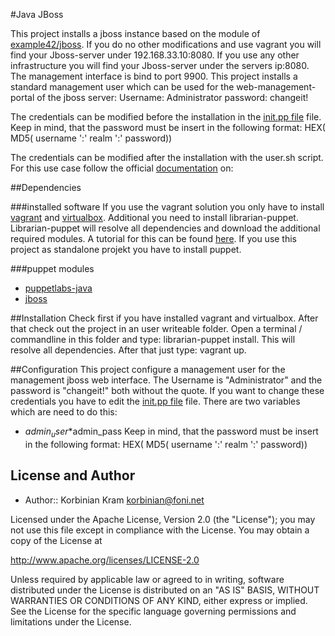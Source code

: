 #Java JBoss

This project installs a jboss instance based on the module of [example42/jboss](https://forge.puppetlabs.com/example42/jboss).
If you do no other modifications and use vagrant you will find your Jboss-server under 192.168.33.10:8080.
If you use any other infrastructure you will find your Jboss-server under the servers ip:8080.
The management interface is bind to port 9900.
This project installs a standard management user which can be used for the web-management-portal of the jboss server:
Username: Administrator
password: changeit!

The credentials can be modified before the installation in the 
[init.pp file](puppet/modules/jboss-config/manifests/init.pp) file.
Keep in  mind, that the password must be insert in the following format:
HEX( MD5( username ':' realm ':' password))

The credentials can be modified after the installation with the user.sh script. For this use case follow the official [documentation](https://docs.jboss.org/author/display/AS71/add-user+utility) on:

##Dependencies

###installed software
If you use the vagrant solution you only have to install [vagrant](https://www.vagrantup.com/) and [virtualbox](https://www.virtualbox.org/). Additional you need to install librarian-puppet. Librarian-puppet will resolve all dependencies and download the additional required modules.  A tutorial for this  can be found [here](../../README.MD). 
If you use this project as standalone projekt you have to install puppet.

###puppet modules
* [puppetlabs-java](https://forge.puppetlabs.com/puppetlabs/java)
* [jboss](https://forge.puppetlabs.com/example42/jboss)


##Installation
Check first if you have installed vagrant and virtualbox.  After that check out the project in an user writeable folder.
Open a terminal / commandline in this folder and type: librarian-puppet install. This will resolve all dependencies. After that just type: vagrant up.

##Configuration
This project configure a management user for the management jboss web interface. The Username is "Administrator" and the password is "changeit!" both without the quote. If you want to change these credentials you have to edit the [init.pp file](puppet/modules/jboss-config/manifests/init.pp) file. There are two variables which are need to do this:
* $admin_user
*$admin_pass
Keep in  mind, that the password must be insert in the following format:
HEX( MD5( username ':' realm ':' password))

## License and Author
 * Author:: Korbinian Kram korbinian@foni.net
 
Licensed under the Apache License, Version 2.0 (the "License"); you may not use this file except in compliance with the License. You may obtain a copy of the License at

http://www.apache.org/licenses/LICENSE-2.0

Unless required by applicable law or agreed to in writing, software distributed under the License is distributed on an "AS IS" BASIS, WITHOUT WARRANTIES OR CONDITIONS OF ANY KIND, either express or implied. See the License for the specific language governing permissions and limitations under the License.
